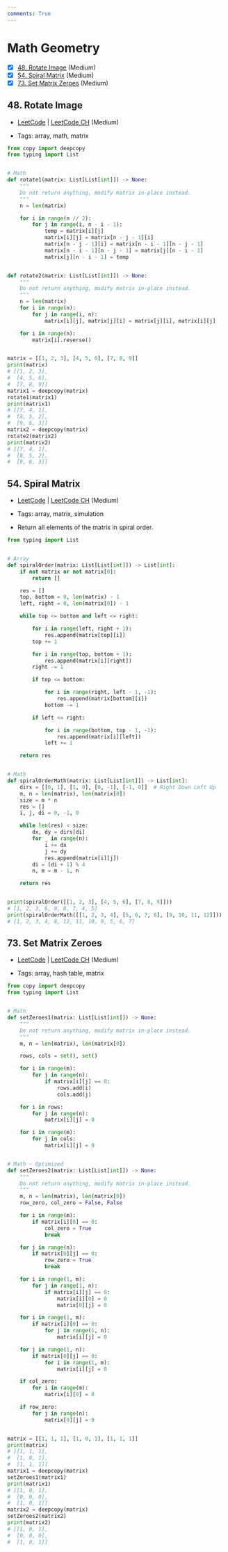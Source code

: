 ```yaml
---
comments: True
---
```


# Math Geometry

- [x] [48. Rotate Image](https://leetcode.cn/problems/rotate-image/) (Medium)
- [x] [54. Spiral Matrix](https://leetcode.cn/problems/spiral-matrix/) (Medium)
- [x] [73. Set Matrix Zeroes](https://leetcode.cn/problems/set-matrix-zeroes/) (Medium)

## 48. Rotate Image

-   [LeetCode](https://leetcode.com/problems/rotate-image/) | [LeetCode CH](https://leetcode.cn/problems/rotate-image/) (Medium)

-   Tags: array, math, matrix

```python title="48. Rotate Image - Python Solution"
from copy import deepcopy
from typing import List


# Math
def rotate1(matrix: List[List[int]]) -> None:
    """
    Do not return anything, modify matrix in-place instead.
    """
    n = len(matrix)

    for i in range(n // 2):
        for j in range(i, n - i - 1):
            temp = matrix[i][j]
            matrix[i][j] = matrix[n - j - 1][i]
            matrix[n - j - 1][i] = matrix[n - i - 1][n - j - 1]
            matrix[n - i - 1][n - j - 1] = matrix[j][n - i - 1]
            matrix[j][n - i - 1] = temp


def rotate2(matrix: List[List[int]]) -> None:
    """
    Do not return anything, modify matrix in-place instead.
    """
    n = len(matrix)
    for i in range(n):
        for j in range(i, n):
            matrix[i][j], matrix[j][i] = matrix[j][i], matrix[i][j]

    for i in range(n):
        matrix[i].reverse()


matrix = [[1, 2, 3], [4, 5, 6], [7, 8, 9]]
print(matrix)
# [[1, 2, 3],
#  [4, 5, 6],
#  [7, 8, 9]]
matrix1 = deepcopy(matrix)
rotate1(matrix1)
print(matrix1)
# [[7, 4, 1],
#  [8, 5, 2],
#  [9, 6, 3]]
matrix2 = deepcopy(matrix)
rotate2(matrix2)
print(matrix2)
# [[7, 4, 1],
#  [8, 5, 2],
#  [9, 6, 3]]

```

## 54. Spiral Matrix

-   [LeetCode](https://leetcode.com/problems/spiral-matrix/) | [LeetCode CH](https://leetcode.cn/problems/spiral-matrix/) (Medium)

-   Tags: array, matrix, simulation
-   Return all elements of the matrix in spiral order.

```python title="54. Spiral Matrix - Python Solution"
from typing import List


# Array
def spiralOrder(matrix: List[List[int]]) -> List[int]:
    if not matrix or not matrix[0]:
        return []

    res = []
    top, bottom = 0, len(matrix) - 1
    left, right = 0, len(matrix[0]) - 1

    while top <= bottom and left <= right:

        for i in range(left, right + 1):
            res.append(matrix[top][i])
        top += 1

        for i in range(top, bottom + 1):
            res.append(matrix[i][right])
        right -= 1

        if top <= bottom:

            for i in range(right, left - 1, -1):
                res.append(matrix[bottom][i])
            bottom -= 1

        if left <= right:

            for i in range(bottom, top - 1, -1):
                res.append(matrix[i][left])
            left += 1

    return res


# Math
def spiralOrderMath(matrix: List[List[int]]) -> List[int]:
    dirs = [[0, 1], [1, 0], [0, -1], [-1, 0]]  # Right Down Left Up
    m, n = len(matrix), len(matrix[0])
    size = m * n
    res = []
    i, j, di = 0, -1, 0

    while len(res) < size:
        dx, dy = dirs[di]
        for _ in range(n):
            i += dx
            j += dy
            res.append(matrix[i][j])
        di = (di + 1) % 4
        n, m = m - 1, n

    return res


print(spiralOrder([[1, 2, 3], [4, 5, 6], [7, 8, 9]]))
# [1, 2, 3, 6, 9, 8, 7, 4, 5]
print(spiralOrderMath([[1, 2, 3, 4], [5, 6, 7, 8], [9, 10, 11, 12]]))
# [1, 2, 3, 4, 8, 12, 11, 10, 9, 5, 6, 7]

```

## 73. Set Matrix Zeroes

-   [LeetCode](https://leetcode.com/problems/set-matrix-zeroes/) | [LeetCode CH](https://leetcode.cn/problems/set-matrix-zeroes/) (Medium)

-   Tags: array, hash table, matrix

```python title="73. Set Matrix Zeroes - Python Solution"
from copy import deepcopy
from typing import List


# Math
def setZeroes1(matrix: List[List[int]]) -> None:
    """
    Do not return anything, modify matrix in-place instead.
    """
    m, n = len(matrix), len(matrix[0])

    rows, cols = set(), set()

    for i in range(m):
        for j in range(n):
            if matrix[i][j] == 0:
                rows.add(i)
                cols.add(j)

    for i in rows:
        for j in range(n):
            matrix[i][j] = 0

    for i in range(m):
        for j in cols:
            matrix[i][j] = 0


# Math - Optimized
def setZeroes2(matrix: List[List[int]]) -> None:
    """
    Do not return anything, modify matrix in-place instead.
    """
    m, n = len(matrix), len(matrix[0])
    row_zero, col_zero = False, False

    for i in range(m):
        if matrix[i][0] == 0:
            col_zero = True
            break

    for j in range(n):
        if matrix[0][j] == 0:
            row_zero = True
            break

    for i in range(1, m):
        for j in range(1, n):
            if matrix[i][j] == 0:
                matrix[i][0] = 0
                matrix[0][j] = 0

    for i in range(1, m):
        if matrix[i][0] == 0:
            for j in range(1, n):
                matrix[i][j] = 0

    for j in range(1, n):
        if matrix[0][j] == 0:
            for i in range(1, m):
                matrix[i][j] = 0

    if col_zero:
        for i in range(m):
            matrix[i][0] = 0

    if row_zero:
        for j in range(n):
            matrix[0][j] = 0


matrix = [[1, 1, 1], [1, 0, 1], [1, 1, 1]]
print(matrix)
# [[1, 1, 1],
#  [1, 0, 1],
#  [1, 1, 1]]
matrix1 = deepcopy(matrix)
setZeroes1(matrix1)
print(matrix1)
# [[1, 0, 1],
#  [0, 0, 0],
#  [1, 0, 1]]
matrix2 = deepcopy(matrix)
setZeroes2(matrix2)
print(matrix2)
# [[1, 0, 1],
#  [0, 0, 0],
#  [1, 0, 1]]

```
